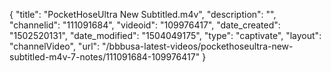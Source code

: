 {
    "title": "PocketHoseUltra New Subtitled.m4v",
    "description": "",
    "channelid": "111091684",
    "videoid": "109976417",
    "date_created": "1502520131",
    "date_modified": "1504049175",
    "type": "captivate",
    "layout": "channelVideo",
    "url": "\/bbbusa-latest-videos\/pockethoseultra-new-subtitled-m4v-7-notes\/111091684-109976417"
}